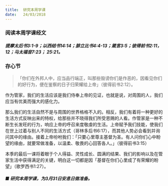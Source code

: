 ```yaml
---
title:  研究本周学课
date:   24/03/2018
---
```


### 阅读本周学课经文

##### 提摩太后书3:1-9；以西结书14:14；腓立比书4:4-13；箴言3:5；彼得前书2:11，12；马太福音7:23； 25:21。

### 存心节

> <p>「你们在外邦人中，应当品行端正，叫那些毁谤你们是作恶的，因看见你们的好行为，便在鉴察的日子归荣耀给上帝」（彼得前书2:12）。</p>

作为管家，我们的生活应该是我们侍奉上帝的见证，也就是说，对周围的人，我们应当有优美而强大的感化力。

那么我们的生活自然不是与周围的世界格格不入的。相反，我们有着将一种更好的生活方式反映出来的特权，给那些并不晓得我们所受恩赐的人看。作管家是一种不断生长发旺的行为，响应上帝的呼召来度敬虔的生活。上帝赋予我们技能，使我们在世上过着与别人不同的生活方式（哥林多后书6:17），而其他人势必会看到并询问其中的缘由。接着上帝吩咐我们：「只要心里尊主基督为圣。有人问你们心中盼望的缘由，就要常做准备，以温柔、敬畏的心回答各人。」（彼得前书3:15）

本季的最后一课将着眼于个人得益、灵性成长、圆满的结果、我们的影响以及在管家生活中获得满足的关键，明白这一切都是因「基督在你们心里成了有荣耀的盼望」（歌罗西书1:27）。


##### ■ 研究本周学课，为3月31日安息日做准备。
